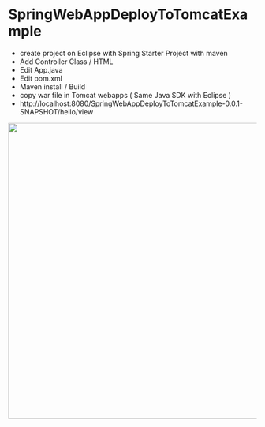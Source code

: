 # SpringWebAppDeployToTomcatExample

- create project on Eclipse with Spring Starter Project with maven
- Add Controller Class / HTML 
- Edit App.java
- Edit pom.xml
- Maven install / Build
- copy war file in Tomcat webapps ( Same Java SDK with Eclipse )
- http://localhost:8080/SpringWebAppDeployToTomcatExample-0.0.1-SNAPSHOT/hello/view
  

<img width="600" alt="" src="https://github.com/katafuchix/SpringWebAppDeployToTomcatExample/assets/6063541/67d9a8b0-3a58-43ea-89e5-6f58c4d18e52">
